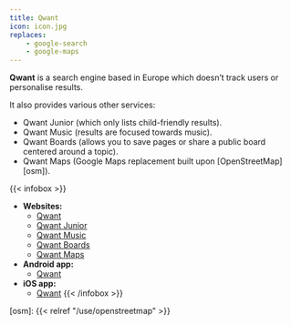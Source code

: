 ```yaml
---
title: Qwant
icon: icon.jpg
replaces:
    - google-search
    - google-maps
---
```


**Qwant** is a search engine based in Europe which doesn’t track users or personalise results.

It also provides various other services:

* Qwant Junior (which only lists child-friendly results).
* Qwant Music (results are focused towards music).
* Qwant Boards (allows you to save pages or share a public board centered around a topic).
* Qwant Maps (Google Maps replacement built upon [OpenStreetMap][osm]).

{{< infobox >}}
- **Websites:** 
    - [Qwant](https://www.qwant.com)
    - [Qwant Junior](https://www.qwantjunior.com/)
    - [Qwant Music](https://www.qwant.com/music/)
    - [Qwant Boards](https://boards.qwant.com/)
    - [Qwant Maps](https://www.qwant.com/maps)
- **Android app:** 
    - [Qwant](https://play.google.com/store/apps/details?id=com.qwant.liberty)
- **iOS app:** 
    - [Qwant](https://apps.apple.com/app/qwant/id924470452)
{{< /infobox >}}

[osm]: {{< relref "/use/openstreetmap" >}}